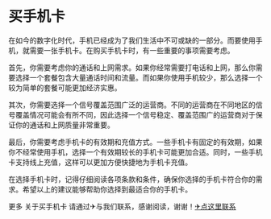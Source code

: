 # 买手机卡

在如今的数字化时代，手机已经成为了我们生活中不可或缺的一部分。而要使用手机，就需要一张手机卡。在购买手机卡时，有一些重要的事项需要考虑。

首先，你需要考虑你的通话和上网需求。如果你经常需要打电话和上网，那么你需要选择一个套餐包含大量通话时间和流量。而如果你使用手机较少，那么选择一个较为简单的套餐可能更加经济实惠。

其次，你需要选择一个信号覆盖范围广泛的运营商。不同的运营商在不同地区的信号覆盖情况可能会有所不同，因此选择一个信号稳定、覆盖范围广的运营商对于保证你的通话和上网质量非常重要。

最后，你需要考虑手机卡的有效期和充值方式。一些手机卡有固定的有效期，如果你不经常使用手机，选择一个有效期较长的手机卡可能更加合适。同时，一些手机卡支持线上充值，这样可以更加方便快捷地为手机卡充值。

在选择手机卡时，记得仔细阅读各项条款和条件，确保你选择的手机卡符合你的需求。希望以上的建议能够帮助你选择到最适合你的手机卡。

更多 关于买手机卡 请通过✈与我们联系，感谢阅读，谢谢！[✈点这里联系](https://c.k02.cc)